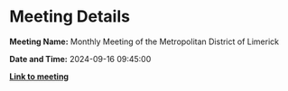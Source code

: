 # Meeting Details

**Meeting Name:** Monthly Meeting of the Metropolitan District of Limerick

**Date and Time:** 2024-09-16 09:45:00

**<a href="https://www.limerick.ie/council/whats-on/monthly-meeting-of-the-metropolitan-district-of-limerick-15" target="_blank">Link to meeting</a>**

